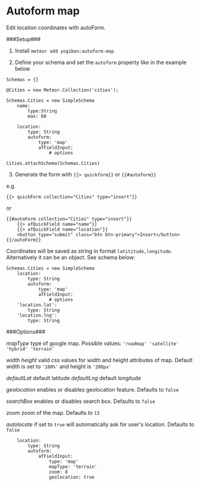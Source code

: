 Autoform map
============

Edit location coordinates with autoForm.

###Setup###
1) Install `meteor add yogiben:autoform-map`

2) Define your schema and set the `autoform` property like in the example below
```
Schemas = {}

@Cities = new Meteor.Collection('cities');

Schemas.Cities = new SimpleSchema
	name:
		type:String
		max: 60
		
	location:
		type: String
		autoform:
			type: 'map'
			afFieldInput:
				# options

Cities.attachSchema(Schemas.Cities)
```

3) Generate the form with `{{> quickform}}` or `{{#autoform}}`

e.g.
```
{{> quickForm collection="Cities" type="insert"}}
```

or

```
{{#autoForm collection="Cities" type="insert"}}
    {{> afQuickField name="name"}}
    {{> afQuickField name="location"}}
    <button type="submit" class="btn btn-primary">Insert</button>
{{/autoForm}}
```

Coordinates will be saved as string in format `latititude,longitude`. Alternatively it can be an object. See schema below:

```
Schemas.Cities = new SimpleSchema
	location:
		type: String
		autoform:
			type: 'map'
			afFieldInput:
				# options
	'location.lat':
		type: String
	'location.lng':
		type: String
```

###Options###

*mapType* type of google map. Possible values: `'roadmap' 'satellite' 'hybrid' 'terrain'`

*width* *height* valid css values for width and height attributes of map. Default width is set to `'100%'` and height is `'200px'`

*defaultLat* default latitude
*defaultLng* default longitude

*geolocation* enables or disables geolocation feature. Defaults to `false`

*searchBox* enables or disables search box. Defaults to `false`

*zoom* zoom of the map. Defaults to `13`

*autolocate* if set to `true` will automatically ask for user's location. Defaults to `false`

```
	location:
		type: String
		autoform:
			afFieldInput:
				type: 'map'
				mapType: 'terrain'
				zoom: 8
				geolocation: true
```
